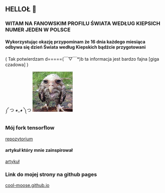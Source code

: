 ## HELLOŁ 👋

### WITAM NA FANOWSKIM PROFILU ŚWIATA WEDŁUG KIEPSICH NUMER JEDEN W POLSCE

#### Wykorzystując okazję przypominam że 16 dnia każdego miesiąca odbywa się dzień Świata według Kiepskich bądźcie przygotowani 
( Tak potwierdzam d=====(￣▽￣*)b ta informacja jest bardzo fajna [giga czadowa] )

 ༼ つ ◕_◕ ༽つ ![ptaszor](ptaszor.png)

 ### Mój fork tensorflow
 [repozytorium](https://github.com/cool-moose/tensorflow_fork_test)
 #### artykuł który mnie zainspirował
 [artykuł](https://paperswithcode.com/paper/tensorflow-large-scale-machine-learning-on)

 ### Link do mojej strony na github pages
 [cool-moose.github.io](https://cool-moose.github.io/)
<!--
**cool-moose/cool-moose** is a ✨ _special_ ✨ repository because its `README.md` (this file) appears on your GitHub profile.

Here are some ideas to get you started:

- 🔭 I’m currently working on ...
- 🌱 I’m currently learning ...
- 👯 I’m looking to collaborate on ...
- 🤔 I’m looking for help with ...
- 💬 Ask me about ...
- 📫 How to reach me: ...
- 😄 Pronouns: ...
- ⚡ Fun fact: ...
-->

